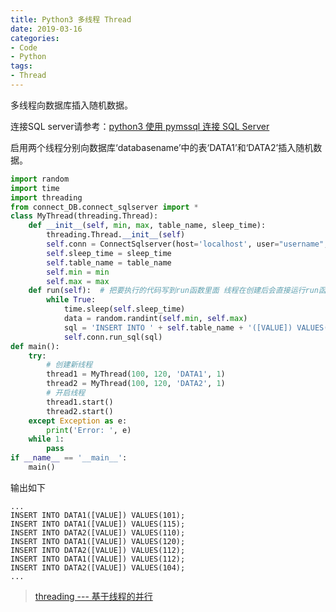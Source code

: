```yaml
---
title: Python3 多线程 Thread
date: 2019-03-16
categories:
- Code
- Python
tags:
- Thread
---
```



多线程向数据库插入随机数据。

连接SQL server请参考：[python3 使用 pymssql 连接 SQL Server](/2019/03/15/python3-use-pymssql-connect-SQL-Server/)

启用两个线程分别向数据库‘databasename’中的表‘DATA1’和‘DATA2’插入随机数据。

<!-- more -->

```python
import random
import time
import threading
from connect_DB.connect_sqlserver import *
class MyThread(threading.Thread):
    def __init__(self, min, max, table_name, sleep_time):
        threading.Thread.__init__(self)
        self.conn = ConnectSqlserver(host='localhost', user="username", password="password", db="databasename")
        self.sleep_time = sleep_time
        self.table_name = table_name
        self.min = min
        self.max = max
    def run(self):  # 把要执行的代码写到run函数里面 线程在创建后会直接运行run函数
        while True:
            time.sleep(self.sleep_time)
            data = random.randint(self.min, self.max)
            sql = 'INSERT INTO ' + self.table_name + '([VALUE]) VALUES(' + str(data) + ');'
            self.conn.run_sql(sql)
def main():
    try:
        # 创建新线程
        thread1 = MyThread(100, 120, 'DATA1', 1)
        thread2 = MyThread(100, 120, 'DATA2', 1)
        # 开启线程
        thread1.start()
        thread2.start()
    except Exception as e:
        print('Error: ', e)
    while 1:
        pass
if __name__ == '__main__':
    main()
```

输出如下

```plaintext
...
INSERT INTO DATA1([VALUE]) VALUES(101);
INSERT INTO DATA1([VALUE]) VALUES(115);
INSERT INTO DATA2([VALUE]) VALUES(110);
INSERT INTO DATA1([VALUE]) VALUES(120);
INSERT INTO DATA2([VALUE]) VALUES(112);
INSERT INTO DATA1([VALUE]) VALUES(112);
INSERT INTO DATA2([VALUE]) VALUES(104);
...
```

> [threading --- 基于线程的并行](https://docs.python.org/zh-cn/3/library/threading.html)
